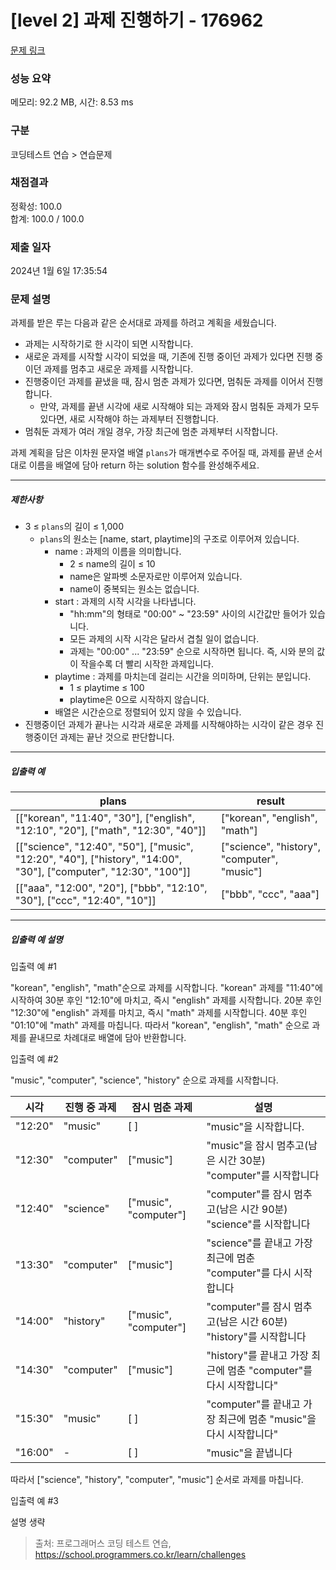 # [level 2] 과제 진행하기 - 176962 

[문제 링크](https://school.programmers.co.kr/learn/courses/30/lessons/176962) 

### 성능 요약

메모리: 92.2 MB, 시간: 8.53 ms

### 구분

코딩테스트 연습 > 연습문제

### 채점결과

정확성: 100.0<br/>합계: 100.0 / 100.0

### 제출 일자

2024년 1월 6일 17:35:54

### 문제 설명

<p>과제를 받은 루는 다음과 같은 순서대로 과제를 하려고 계획을 세웠습니다.</p>

<ul>
<li>과제는 시작하기로 한 시각이 되면 시작합니다.</li>
<li>새로운 과제를 시작할 시각이 되었을 때, 기존에 진행 중이던 과제가 있다면 진행 중이던 과제를 멈추고 새로운 과제를 시작합니다.</li>
<li>진행중이던 과제를 끝냈을 때, 잠시 멈춘 과제가 있다면, 멈춰둔 과제를 이어서 진행합니다.

<ul>
<li>만약, 과제를 끝낸 시각에 새로 시작해야 되는 과제와 잠시 멈춰둔 과제가 모두 있다면, 새로 시작해야 하는 과제부터 진행합니다.</li>
</ul></li>
<li>멈춰둔 과제가 여러 개일 경우, 가장 최근에 멈춘 과제부터 시작합니다.</li>
</ul>

<p>과제 계획을 담은 이차원 문자열 배열 <code>plans</code>가 매개변수로 주어질 때, 과제를 끝낸 순서대로 이름을 배열에 담아 return 하는 solution 함수를 완성해주세요.</p>

<hr>

<h5>제한사항</h5>

<ul>
<li>3 ≤ <code>plans</code>의 길이 ≤ 1,000

<ul>
<li><code>plans</code>의 원소는 [name, start, playtime]의 구조로 이루어져 있습니다.

<ul>
<li>name : 과제의 이름을 의미합니다.

<ul>
<li>2 ≤ name의 길이 ≤ 10</li>
<li>name은 알파벳 소문자로만 이루어져 있습니다.</li>
<li>name이 중복되는 원소는 없습니다.</li>
</ul></li>
<li>start : 과제의 시작 시각을 나타냅니다.

<ul>
<li>"hh:mm"의 형태로 "00:00" ~ "23:59" 사이의 시간값만 들어가 있습니다.</li>
<li>모든 과제의 시작 시각은 달라서 겹칠 일이 없습니다.</li>
<li>과제는 "00:00" ... "23:59" 순으로 시작하면 됩니다. 즉, 시와 분의 값이 작을수록 더 빨리 시작한 과제입니다.</li>
</ul></li>
<li>playtime : 과제를 마치는데 걸리는 시간을 의미하며, 단위는 분입니다.

<ul>
<li>1 ≤ playtime ≤ 100</li>
<li>playtime은 0으로 시작하지 않습니다.</li>
</ul></li>
<li>배열은 시간순으로 정렬되어 있지 않을 수 있습니다.</li>
</ul></li>
</ul></li>
<li>진행중이던 과제가 끝나는 시각과 새로운 과제를 시작해야하는 시각이 같은 경우 진행중이던 과제는 끝난 것으로 판단합니다.</li>
</ul>

<hr>

<h5>입출력 예</h5>
<table class="table">
        <thead><tr>
<th>plans</th>
<th>result</th>
</tr>
</thead>
        <tbody><tr>
<td>[["korean", "11:40", "30"], ["english", "12:10", "20"], ["math", "12:30", "40"]]</td>
<td>["korean", "english", "math"]</td>
</tr>
<tr>
<td>[["science", "12:40", "50"], ["music", "12:20", "40"], ["history", "14:00", "30"], ["computer", "12:30", "100"]]</td>
<td>["science", "history", "computer", "music"]</td>
</tr>
<tr>
<td>[["aaa", "12:00", "20"], ["bbb", "12:10", "30"], ["ccc", "12:40", "10"]]</td>
<td>["bbb", "ccc", "aaa"]</td>
</tr>
</tbody>
      </table>
<hr>

<h5>입출력 예 설명</h5>

<p>입출력 예 #1</p>

<p>"korean", "english", "math"순으로 과제를 시작합니다. "korean" 과제를 "11:40"에 시작하여 30분 후인 "12:10"에 마치고, 즉시 "english" 과제를 시작합니다. 20분 후인 "12:30"에 "english" 과제를 마치고, 즉시 "math" 과제를 시작합니다. 40분 후인 "01:10"에 "math" 과제를 마칩니다. 따라서 "korean", "english", "math" 순으로 과제를 끝내므로 차례대로 배열에 담아 반환합니다.</p>

<p>입출력 예 #2</p>

<p>"music", "computer", "science", "history" 순으로 과제를 시작합니다.</p>
<table class="table">
        <thead><tr>
<th>시각</th>
<th>진행 중 과제</th>
<th>잠시 멈춘 과제</th>
<th>설명</th>
</tr>
</thead>
        <tbody><tr>
<td>"12:20"</td>
<td>"music"</td>
<td>[ ]</td>
<td>"music"을 시작합니다.</td>
</tr>
<tr>
<td>"12:30"</td>
<td>"computer"</td>
<td>["music"]</td>
<td>"music"을 잠시 멈추고(남은 시간 30분) "computer"를 시작합니다</td>
</tr>
<tr>
<td>"12:40"</td>
<td>"science"</td>
<td>["music", "computer"]</td>
<td>"computer"를 잠시 멈추고(남은 시간 90분) "science"를 시작합니다</td>
</tr>
<tr>
<td>"13:30"</td>
<td>"computer"</td>
<td>["music"]</td>
<td>"science"를 끝내고 가장 최근에 멈춘 "computer"를 다시 시작합니다</td>
</tr>
<tr>
<td>"14:00"</td>
<td>"history"</td>
<td>["music", "computer"]</td>
<td>"computer"를 잠시 멈추고(남은 시간 60분) "history"를 시작합니다</td>
</tr>
<tr>
<td>"14:30"</td>
<td>"computer"</td>
<td>["music"]</td>
<td>"history"를 끝내고 가장 최근에 멈춘 "computer"를 다시 시작합니다"</td>
</tr>
<tr>
<td>"15:30"</td>
<td>"music"</td>
<td>[ ]</td>
<td>"computer"를 끝내고 가장 최근에 멈춘 "music"을 다시 시작합니다"</td>
</tr>
<tr>
<td>"16:00"</td>
<td>-</td>
<td>[ ]</td>
<td>"music"을 끝냅니다</td>
</tr>
</tbody>
      </table>
<p>따라서 ["science", "history", "computer", "music"] 순서로 과제를 마칩니다.</p>

<p>입출력 예 #3</p>

<p>설명 생략</p>


> 출처: 프로그래머스 코딩 테스트 연습, https://school.programmers.co.kr/learn/challenges